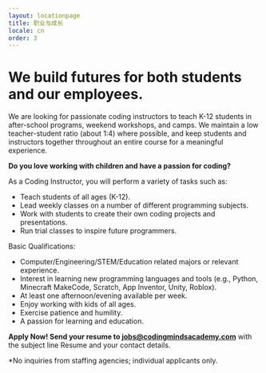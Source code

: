 ```yaml
---
layout: locationpage
title: 职业与成长
locale: cn
order: 3
---
```


# We build futures for both students and our employees.

We are looking for passionate coding instructors to teach K-12 students in after-school programs, weekend workshops, and camps. We maintain a low teacher-student ratio (about 1:4) where possible, and keep students and instructors together throughout an entire course for a meaningful experience.

**Do you love working with children and have a passion for coding?**

As a Coding Instructor, you will perform a variety of tasks such as:

- Teach students of all ages (K-12).
- Lead weekly classes on a number of different programming subjects.
- Work with students to create their own coding projects and presentations.
- Run trial classes to inspire future programmers.

Basic Qualifications:

- Computer/Engineering/STEM/Education related majors or relevant experience.
- Interest in learning new programming languages and tools (e.g., Python, Minecraft MakeCode, Scratch, App Inventor, Unity, Roblox).
- At least one afternoon/evening available per week.
- Enjoy working with kids of all ages.
- Exercise patience and humility.
- A passion for learning and education.

**Apply Now! Send your resume to jobs@codingmindsacademy.com** with the subject line Resume and your contact details.

*No inquiries from staffing agencies; individual applicants only.
